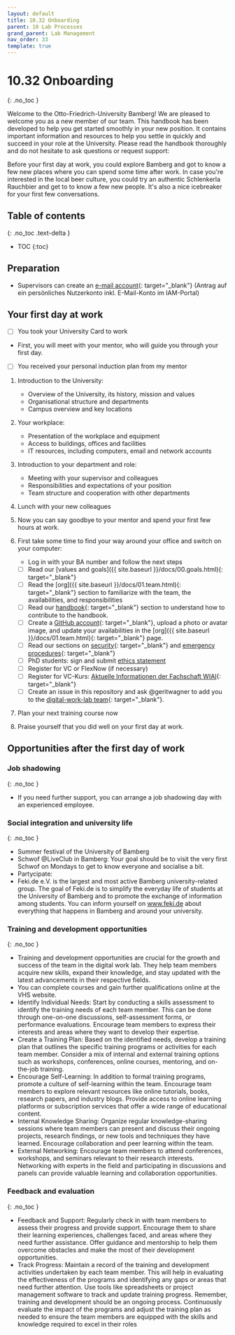 ```yaml
---
layout: default
title: 10.32 Onboarding
parent: 10 Lab Processes
grand_parent: Lab Management
nav_order: 33
template: true
---
```


# 10.32 Onboarding
{: .no_toc }

Welcome to the Otto-Friedrich-University Bamberg! We are pleased to welcome you as a new member of our team. This handbook has been developed to help you get started smoothly in your new position. It contains important information and resources to help you settle in quickly and succeed in your role at the University. Please read the handbook thoroughly and do not hesitate to ask questions or request support:

Before your first day at work, you could explore Bamberg and got to know a few new places where you can spend some time after work. In case you're interested in the local beer culture, you could try an authentic Schlenkerla Rauchbier and get to to know a few new people. It's also a nice icebreaker for your first few conversations.

## Table of contents
{: .no_toc .text-delta }

- TOC
{:toc}

## Preparation

- Supervisors can create an [e-mail account](https://www.uni-bamberg.de/its/dienstleistungen/mail/wlv/exchange/){: target="_blank"} (Antrag auf ein persönliches Nutzerkonto inkl. E-Mail-Konto im IAM-Portal)

## Your first day at work 

- [ ] You took your University Card to work 
- First, you will meet with your mentor, who will guide you through your first day. 
- [ ] You received your personal induction plan from my mentor

1. Introduction to the University:
	- Overview of the University, its history, mission and values
	- Organisational structure and departments
	- Campus overview and key locations

2. Your workplace:
	- Presentation of the workplace and equipment
	- Access to buildings, offices and facilities
	- IT resources, including computers, email and network accounts

3. Introduction to your department and role: 
	- Meeting with your supervisor and colleagues
	- Responsibilities and expectations of your position
	- Team structure and cooperation with other departments

4. Lunch with your new colleagues 

5. Now you can say goodbye to your mentor and spend your first few hours at work. 

6. First take some time to find your way around your office and switch on your computer: 
	- Log in with your BA number and follow the next steps 
	- [ ] Read our [values and goals]({{ site.baseurl }}/docs/00.goals.html){: target="_blank"}
	- [ ] Read the [org]({{ site.baseurl }}/docs/01.team.html){: target="_blank"} section to familiarize with the team, the availabilities, and responsibilities
	- [ ] Read our [handbook](10.10.handbook.html){: target="_blank"} section to understand how to contribute to the handbook.
	- [ ] Create a [GitHub account](https://github.com/join){: target="_blank"}, upload a photo or avatar image, and update your availabilities in the [org]({{ site.baseurl }}/docs/01.team.html){: target="_blank"} page.
	- [ ] Read our sections on [security](10.72.security.html){: target="_blank"} and [emergency procedures](10.73.emergencies.html){: target="_blank"}
	- [ ] PhD students: sign and submit [ethics statement](../../../assets/docs/1_OFU_25_Empfangsbestätigung_Sicherung_GWP_Praxis_01.03.24.pdf)
	- [ ] Register for VC or FlexNow (if necessary)
	- [ ] Register for VC-Kurs: [Aktuelle Informationen der Fachschaft WIAI](https://vc.uni-bamberg.de/user/view.php?id=1157&course=284){: target="_blank"}
 	- [ ] Create an issue in this repository and ask @geritwagner to add you to the [digital-work-lab team](https://github.com/orgs/digital-work-lab/teams/digital-work-team){: target="_blank"}.

7. Plan your next training course now

8. Praise yourself that you did well on your first day at work. 

## Opportunities after the first day of work 

### Job shadowing
{: .no_toc }

- If you need further support, you can arrange a job shadowing day with an experienced employee. 

### Social integration and university life
{: .no_toc }

- Summer festival of the University of Bamberg 
- Schwof @LiveClub in Bamberg: Your goal should be to visit the very first Schwof on Mondays to get to know everyone and socialise a bit.
- Partycipate:
- Feki.de e.V. is the largest and most active Bamberg university-related group. The goal of Feki.de is to simplify the everyday life of students at the University of Bamberg and to promote the exchange of information among students. You can inform yourself on www.feki.de about everything that happens in Bamberg and around your university.

### Training and development opportunities
{: .no_toc }

- Training and development opportunities are crucial for the growth and success of the team in the digital work lab. They help team members acquire new skills, expand their knowledge, and stay updated with the latest advancements in their respective fields. 
- You can complete courses and gain further qualifications online at the VHS website.
- Identify Individual Needs: Start by conducting a skills assessment to identify the training needs of each team member. This can be done through one-on-one discussions, self-assessment forms, or performance evaluations. Encourage team members to express their interests and areas where they want to develop their expertise.
- Create a Training Plan: Based on the identified needs, develop a training plan that outlines the specific training programs or activities for each team member. Consider a mix of internal and external training options such as workshops, conferences, online courses, mentoring, and on-the-job training.
- Encourage Self-Learning: In addition to formal training programs, promote a culture of self-learning within the team. Encourage team members to explore relevant resources like online tutorials, books, research papers, and industry blogs. Provide access to online learning platforms or subscription services that offer a wide range of educational content.
- Internal Knowledge Sharing: Organize regular knowledge-sharing sessions where team members can present and discuss their ongoing projects, research findings, or new tools and techniques they have learned. Encourage collaboration and peer learning within the team.
- External Networking: Encourage team members to attend conferences, workshops, and seminars relevant to their research interests. Networking with experts in the field and participating in discussions and panels can provide valuable learning and collaboration opportunities.

### Feedback and evaluation
{: .no_toc }

- Feedback and Support: Regularly check in with team members to assess their progress and provide support. Encourage them to share their learning experiences, challenges faced, and areas where they need further assistance. Offer guidance and mentorship to help them overcome obstacles and make the most of their development opportunities.
- Track Progress: Maintain a record of the training and development activities undertaken by each team member. This will help in evaluating the effectiveness of the programs and identifying any gaps or areas that need further attention. Use tools like spreadsheets or project management software to track and update training progress.
Remember, training and development should be an ongoing process. Continuously evaluate the impact of the programs and adjust the training plan as needed to ensure the team members are equipped with the skills and knowledge required to excel in their roles
